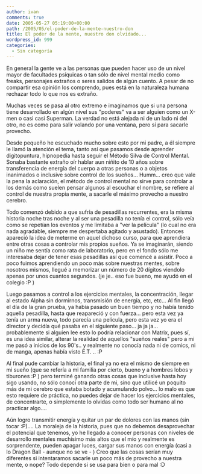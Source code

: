```yaml
---
author: ivan
comments: true
date: 2005-05-27 05:19:00+00:00
path: /2005/05/el-poder-de-la-mente-nuestro-don
title: El poder de la mente, nuestro don olvidado...
wordpress_id: 999
categories:
  - Sin categoría
---
```


En general la gente ve a las personas que pueden hacer uso de un nivel mayor de facultades psíquicas o tan sólo de nivel mental medio como freaks, personajes extraños o seres salidos de algún cuento. A pesar de no compartir esa opinión los comprendo, pues está en la naturaleza humana rechazar todo lo que nos es extraño.

Muchas veces se pasa al otro extremo e imaginamos que si una persona tiene desarrollado en algún nivel sus "poderes" va a ser alguien como un X-men o casi casi Superman. La verdad no está alejada ni de un lado ni del otro, no es como para salir volando por una ventana, pero sí para sacarle provecho.

Desde pequeño he escuchado mucho sobre esto por mi padre, a él siempre le llamó la atención el tema, tanto así que pasamos desde aprender digitopuntura, hipnopedia hasta seguir el Método Silva de Control Mental. Sonaba bastante extraño oír hablar aun niñito de 10 años sobre transferencia de energía del cuerpo a otras personas o a objetos inanimados o inclusive sobre control de los sueños... Humm... creo que vale la pena la aclaración, el método de control mental no sirve para controlar a los demás como suelen pensar algunos al escuchar el nombre, se refiere al control de nuestra propia mente, a sacarle el máximo provecho a nuestro cerebro.

Todo comenzó debido a que sufría de pesadillas recurrentes, era la misma historia noche tras noche y al ser una pesadilla no tenía el control, sólo veía como se repetían los eventos y me limitaba a "ver la película" (lo cual no era nada agradable, siempre me despertaba agitado y asustado). Entonces apareció la idea de meterme en aquel dichoso curso, para que aprendiera entre otras cosas a controlar mis propios sueños. Ya se imaginarán, siendo un niño me sentía como rata de laboratorio, pero en el fondo sólo me interesaba dejar de tener esas pesadillas así que comencé a asistir. Poco a poco fuimos aprendiendo un poco más sobre nuestras mentes, sobre nosotros mismos, llegué a memorizar un número de 20 dígitos viendolo apenas por unos cuantos segundos. (je je.. eso fue bueno, me ayudó en el colegio :P )

Luego pasamos a control a los ejercicios mentales, la concentración, llegar al estado Alpha sin dormirnos, transmisión de energía, etc, etc... Al fin llegó el día de la gran prueba, ya había pasado un buen tiempo y no había tenido aquella pesadilla, hasta que reapareció y con fuerza... pero esta vez ya tenía un arma nueva, todo parecía una película, pero esta vez yo era el director y decidía qué pasaba en el siguiente paso... ja ja ja... probablemente si alguien lee esto lo podría relacionar con Matrix, pues sí, es una idea similar, alterar la realidad de aquellos "sueños reales" pero a mi me pasó a inicios de los 90's.. y realmente no conocía nada ni de comics, ni de manga, apenas había visto E.T. .. :P

Al final pude cambiar la historia, el final ya no era el mismo de siempre en mi sueño (que se refería a mi familia por cierto, bueno y a hombres lobos y tiburones :P ) pero terminé ganando otras cosas que inclusive hasta hoy sigo usando, no sólo conocí otra parte de mi, sino que utilicé un poquito más de mi cerebro que estaba botado y acumulando polvo... lo malo es que esto requiere de práctica, no puedes dejar de hacer los ejercicios mentales, de concentrarte, o simplemente lo olvidas como todo ser humano al no practicar algo....

Aún logro transmitir energía y quitar un par de dolores con las manos (sin tocar :P).... La moraleja de la historia, pues que no debemos desaprovechar el potencial que tenemos, yo he llegado a conocer personas con niveles de desarrollo mentales muchísimo más altos que el mío y realmente es sorprendente, pueden apagar luces, cargar sus manos con energía (casi a lo Dragon Ball - aunque no se ve - ) Creo que las cosas serían muy diferentes si intentaramos sacarle un poco más de provecho a nuestra mente, o nope? Todo depende si se usa para bien o para mal :D
